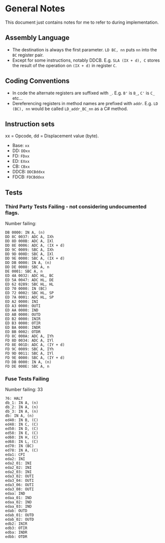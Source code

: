 ﻿# General Notes

This document just contains notes for me to refer to during implementation.

## Assembly Language

- The destination is always the first parameter. `LD BC, nn` puts `nn` into the `BC` register pair.
- Except for some instructions, notably DDCB. E.g. `SLA (IX + d), C` stores the result of the operation on `(IX + d)` in register `C`.

## Coding Conventions

- In code the alternate registers are suffixed with `_`. E.g. `B'` is `B_`, `C'` is `C_` etc...
- Dereferencing registers in method names are prefixed with `addr`. E.g. `LD (BC), nn` would be called `LD_addr_BC_nn` as a C# method.

## Instruction sets

xx = Opcode, dd = Displacement value (byte).

- Base: `xx`
- DD: `DDxx`
- FD: `FDxx`
- ED: `EXxx`
- CB: `CBxx`
- DDCB: `DDCBddxx`
- FDCB: `FDCBddxx`

## Tests

### Third Party Tests Failing - not considering undocumented flags.

Number failing: 

```
DB 0000: IN A, (n)
DD 8C 0037: ADC A, IXh
DD 8D 000B: ADC A, IXl
DD 8E 0006: ADC A, (IX + d)
DD 9C 0009: SBC A, IXh
DD 9D 000D: SBC A, IXl
DD 9E 0000: SBC A, (IX + d)
DD DB 0000: IN A, (n)
DD DE 0008: SBC A, n
DE 0001: SBC A, n
ED 4A 0032: ADC HL, BC
ED 5A 0047: ADC HL, DE
ED 62 0289: SBC HL, HL
ED 70 0000: IN (BC)
ED 72 0002: SBC HL, SP
ED 7A 0001: ADC HL, SP
ED A2 0000: INI
ED A3 0000: OUTI
ED AA 0000: IND
ED AB 0000: OUTD
ED B2 0000: INIR
ED B3 0000: OTIR
ED BA 0000: INDR
ED BB 0002: OTDR
FD 8C 000A: ADC A, IYh
FD 8D 0034: ADC A, IYl
FD 8E 001D: ADC A, (IY + d)
FD 9C 0009: SBC A, IYh
FD 9D 0011: SBC A, IYl
FD 9E 0000: SBC A, (IY + d)
FD DB 0000: IN A, (n)
FD DE 000E: SBC A, n
```

### Fuse Tests Failing

Number failing: 33

```
76: HALT
db_1: IN A, (n)
db_2: IN A, (n)
db_3: IN A, (n)
db: IN A, (n)
ed40: IN B, (C)
ed48: IN C, (C)
ed50: IN D, (C)
ed58: IN E, (C)
ed60: IN H, (C)
ed68: IN L, (C)
ed70: IN (BC)
ed78: IN A, (C)
eda1: CPI
eda2: INI
eda2_01: INI
eda2_02: INI
eda2_03: INI
eda3_02: OUTI
eda3_04: OUTI
eda3_06: OUTI
eda3_08: OUTI
edaa: IND
edaa_01: IND
edaa_02: IND
edaa_03: IND
edab: OUTD
edab_01: OUTD
edab_02: OUTD
edb2: INIR
edb3: OTIR
edba: INDR
edbb: OTDR
```